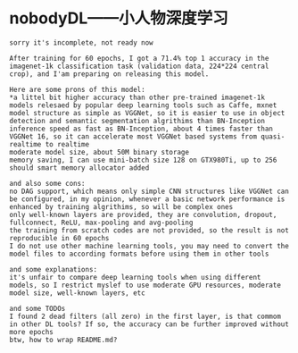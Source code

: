 # nobodyDL——小人物深度学习
	sorry it's incomplete, not ready now

	After training for 60 epochs, I got a 71.4% top 1 accuracy in the imagenet-1k classification task (validation data, 224*224 central crop), and I'am preparing on releasing this model.

	Here are some prons of this model:
	*a littel bit higher accuracy than other pre-trained imagenet-1k models relesaed by popular deep learning tools such as Caffe, mxnet
	model structure as simple as VGGNet, so it is easier to use in object detection and semantic segmentation algrithims than BN-Inception
	inference speed as fast as BN-Inception, about 4 times faster than VGGNet 16, so it can accelerate most VGGNet based systems from quasi-realtime to realtime
	moderate model size, about 50M binary storage
	memory saving, I can use mini-batch size 128 on GTX980Ti, up to 256 should smart memory allocator added
	
	and also some cons:
	no DAG support, which means only simple CNN structures like VGGNet can be configured, in my opinion, whenever a basic network performance is enhanced by training algrithims, so will be complex ones
	only well-known layers are provided, they are convolution, dropout, fullconnect, ReLU, max-pooling and avg-pooling
	the training from scratch codes are not provided, so the result is not reproducible in 60 epochs
	I do not use other machine learning tools, you may need to convert the model files to according formats before using them in other tools
	
	and some explanations:
	it's unfair to compare deep learning tools when using different models, so I restrict myslef to use moderate GPU resources, moderate model size, well-known layers, etc
	
	and some TODOs
	I found 2 dead filters (all zero) in the first layer, is that commom in other DL tools? If so, the accuracy can be further improved without more epochs
	btw, how to wrap README.md?
